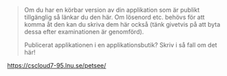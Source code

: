 >Om du har en körbar version av din applikation som är publikt tillgänglig så länkar du den här. Om lösenord etc. behövs för att komma åt den kan du skriva dem här också (tänk givetvis på att byta dessa efter examinationen är genomförd).
>
>Publicerat applikationen i en applikationsbutik? Skriv i så fall om det här!

https://cscloud7-95.lnu.se/petsee/
